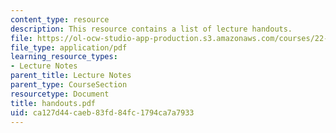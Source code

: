 ```yaml
---
content_type: resource
description: This resource contains a list of lecture handouts.
file: https://ol-ocw-studio-app-production.s3.amazonaws.com/courses/22-314j-structural-mechanics-in-nuclear-power-technology-fall-2006/ca127d44caeb83fd84fc1794ca7a7933_handouts.pdf
file_type: application/pdf
learning_resource_types:
- Lecture Notes
parent_title: Lecture Notes
parent_type: CourseSection
resourcetype: Document
title: handouts.pdf
uid: ca127d44-caeb-83fd-84fc-1794ca7a7933
---
```

